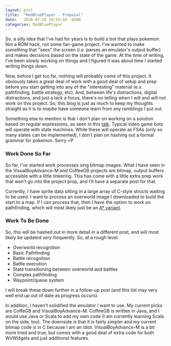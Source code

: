 ```yaml
---
layout: post
title:  "RedBluePlayer - Proposal"
date:   2018-07-25 19:55:50 -0400
categories: RedBluePlayer
---
```

So, a silly idea that I've had for years is to build a bot that plays pokemon. Not a ROM hack, not some fan-game project. I've wanted to make something that "sees" the screen (i.e. parses an emulator's output buffer) and makes decisions based on the state of the game. At the time of writing, I've been slowly working on things and I figured it was about time I started writing things down.

Now, before I get too far, nothing will probably come of this project. It obviously takes a great deal of work with a good deal of setup and prep before you start getting into any of the "interesting" material (e.x. pathfinding, battle strategy, etc). And, between life's distractions, digital distractions, and just a lack a focus, there's no telling when I will and will not work on this project. So, this blog is just as much to keep my thoughts straight as it is to *maybe* have someone learn from any ramblings I put out.

Something else to mention is that I don't plan on working on a solution based on regular expressions, as seen in this [talk]. Typical video game bots will operate with state machines. While these will operate as FSAs (only so many states can be implemented), I don't plan on hashing out a formal grammar for pokemon. Sorry =P 

### Work Done So Far

So far, I've started work processes sing bitmap images. What I have seen in the VisualBoyAdvance-M and CoffeeGB projects are bitmap, output buffers accessible with a little tinkering. This has come with a little extra prep work that won't go into the project prop, and I'll have a separate post for that. 

Currently, I have sprite data sitting in a large array of C-style structs waiting to be used. I want to process an overworld image I downloaded to build the start to a map. If I can process that, then I have the option to work on pathfinding, which will most likely just be an [A* variant].


### Work To Be Done

So, this will be hashed out in more detail in a different post, and will most likely be updated *very* frequently. So, at a rough level:

* Overworld recognition
* Basic Pathfinding
* Battle recognition
* Battle execution
* State transitioning between overworld and battles
* Complex pathfinding
* Waypoint/queue system

I will break these down further in a follow-up post (and this list may very well end up out of date as progress occurs).

In addition, I haven't solidified the emulator I want to use. My current picks are CoffeGB and VisualBoyAdvance-M. CoffeeGB is written in Java, and I would use Java or Scala to add my own code (I am currently learning Scala on the side, too). The downside is that it is fairly simpler and my current bitmap code is in C because I am an idiot. VisualBoyAdvance-M is a bit more tried and true, but comes with a good deal of extra code for both WxWidgets and just additional features.

[talk]: https://www.youtube.com/watch?v=Q2g9d29UIzk
[A* variant]: https://en.wikipedia.org/wiki/A*_search_algorithm
